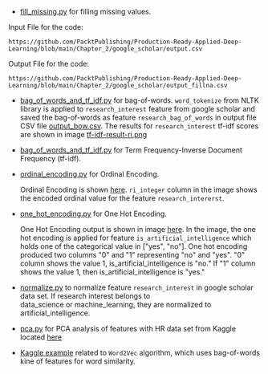  

- [fill_missing.py](../google_scholar/fill_missing.py) for filling missing values.

Input File for the code:

    https://github.com/PacktPublishing/Production-Ready-Applied-Deep-Learning/blob/main/Chapter_2/google_scholar/output.csv

Output File for the code:
    
    https://github.com/PacktPublishing/Production-Ready-Applied-Deep-Learning/blob/main/Chapter_2/google_scholar/output_fillna.csv

- [bag_of_words_and_tf_idf.py](./bag_of_words_and_tf_idf.py) for bag-of-words. `word_tokenize` from NLTK library is applied to `research_interest`
  feature from google scholar and saved the bag-of-words as feature `research_bag_of_words` in output file 
  CSV file [output_bow.csv](./output_bow.csv). The results for `research_interest` tf-idf scores are shown in 
  image [tf-idf-result-ri.png](./images/tf-idf-result-ri.png)

- [bag_of_words_and_tf_idf.py](./bag_of_words_and_tf_idf.py) for Term Frequency-Inverse Document Frequency (tf-idf).

- [ordinal_encoding.py](./ordinal_encoding.py) for Ordinal Encoding.

    Ordinal Encoding is shown [here](./images/ordinal_encoding.png).
    `ri_integer` column in the image shows the encoded ordinal value for the feature `research_intererst`.

- [one_hot_encoding.py](./one_hot_encoding.py) for One Hot Encoding.

    One Hot Encoding output is shown in image [here](./images/one_hot_encoding.png).
    In the image, the one hot encoding is applied for feature `is_artificial_intelligence` which holds one of the categorical value 
    in ["yes", "no"]. One hot encoding produced two columns "0" and "1" representing "no" and "yes". "0" column shows the value 1, is_artificial_intelligence is
    "no." If "1" column shows the value 1, then is_artificial_intelligence is "yes."     

- [normalize.py](./normalize.py) to normalize feature `research_interest` in google scholar data set. If research interest belongs to  
  data_science or machine_learning, they are normalized to artificial_intelligence.

- [pca.py](./pca.py) for PCA analysis of features with HR data set from Kaggle located [here](https://www.kaggle.com/jacksonchou/hr-data-for-analytics/version/1)
 
- [Kaggle example](https://www.kaggle.com/pierremegret/gensim-word2vec-tutorial) related to `Word2Vec` algorithm, which uses bag-of-words kine of features for
   word similarity.